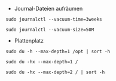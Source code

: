 - Journal-Dateien aufräumen
```
sudo journalctl --vacuum-time=3weeks
```

```
sudo journalctl --vacuum-size=50M
```

- Plattenplatz
```
sudo du -h --max-depth=1 /opt | sort -h
```
```
sudo du -hx --max-depth=1 /
```
```
sudo du -hx --max-depth=2 / | sort -h
```
